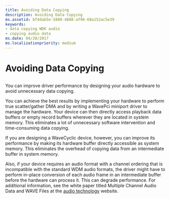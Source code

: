 ```yaml
---
title: Avoiding Data Copying
description: Avoiding Data Copying
ms.assetid: bf4dab5e-5800-4888-af96-68a152ac5e39
keywords:
- data copying WDK audio
- copying audio data
ms.date: 04/20/2017
ms.localizationpriority: medium
---
```


# Avoiding Data Copying


## <span id="avoiding_data_copying"></span><span id="AVOIDING_DATA_COPYING"></span>


You can improve driver performance by designing your audio hardware to avoid unnecessary data copying.

You can achieve the best results by implementing your hardware to perform true scatter/gather DMA and by writing a WavePci miniport driver to manage the hardware. Your device can then directly access playback data buffers or empty record buffers wherever they are located in system memory. This eliminates a lot of unnecessary software intervention and time-consuming data copying.

If you are designing a WaveCyclic device, however, you can improve its performance by making its hardware buffer directly accessible as system memory. This eliminates the overhead of copying data from an intermediate buffer in system memory.

Also, if your device requires an audio format with a channel ordering that is incompatible with the standard WDM audio formats, the driver might have to perform in-place conversion of each audio frame in an intermediate buffer before the hardware can process it. This can degrade performance. For additional information, see the white paper titled Multiple Channel Audio Data and WAVE Files at the [audio technology](https://go.microsoft.com/fwlink/p/?linkid=8751) website.

 

 





